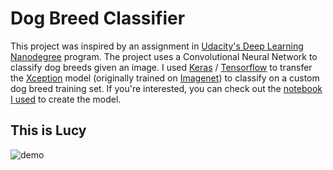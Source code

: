 # Dog Breed Classifier

This project was inspired by an assignment in [Udacity's Deep Learning Nanodegree](https://www.udacity.com/course/deep-learning-nanodegree-foundation--nd101) program. The project uses a Convolutional Neural Network to classify dog breeds given an image. I used [Keras](https://keras.io/) / [Tensorflow](https://www.tensorflow.org/) to transfer the [Xception](https://keras.io/applications/#xception) model (originally trained on [Imagenet](http://www.image-net.org/)) to classify on a custom dog breed training set. If you're interested, you can check out the [notebook I used](./CreateModel.ipynb) to create the model.

## This is Lucy
![demo](demo.gif)
